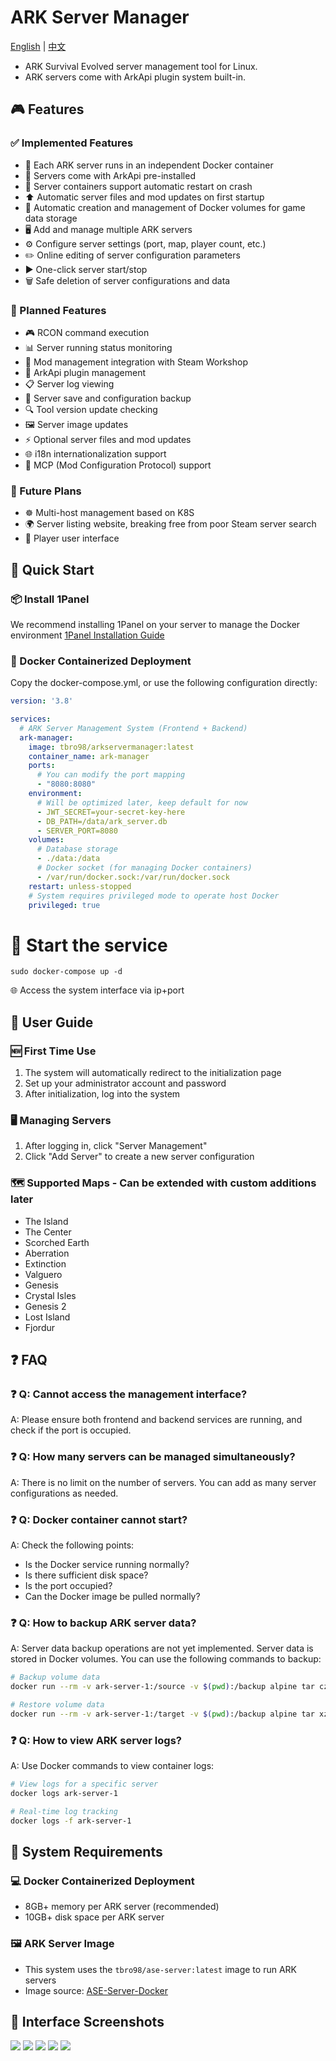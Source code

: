 # ARK Server Manager

[English](README.md) | [中文](README-zh.md)

- ARK Survival Evolved server management tool for Linux.
- ARK servers come with ArkApi plugin system built-in.

## 🎮 Features

### ✅ Implemented Features
- 🐳 Each ARK server runs in an independent Docker container
- 🔌 Servers come with ArkApi pre-installed
- 🔄 Server containers support automatic restart on crash
- ⬆️ Automatic server files and mod updates on first startup
- 💾 Automatic creation and management of Docker volumes for game data storage
- 🖥️ Add and manage multiple ARK servers
- ⚙️ Configure server settings (port, map, player count, etc.)
- ✏️ Online editing of server configuration parameters
- ▶️ One-click server start/stop
- 🗑️ Safe deletion of server configurations and data

### 🚧 Planned Features
- 🎮 RCON command execution
- 📊 Server running status monitoring
- 🎨 Mod management integration with Steam Workshop
- 🔧 ArkApi plugin management
- 📋 Server log viewing
- 💾 Server save and configuration backup
- 🔍 Tool version update checking
- 🖼️ Server image updates
- ⚡ Optional server files and mod updates
- 🌐 i18n internationalization support
- 🔌 MCP (Mod Configuration Protocol) support

### 🚀 Future Plans
- ☸️ Multi-host management based on K8S
- 🌍 Server listing website, breaking free from poor Steam server search
- 👥 Player user interface

## 🚀 Quick Start

### 📦 Install 1Panel
We recommend installing 1Panel on your server to manage the Docker environment
[1Panel Installation Guide](https://1panel.cn/docs/v2/installation/online_installation/)

### 🐳 Docker Containerized Deployment

Copy the docker-compose.yml, or use the following configuration directly:
```yml
version: '3.8'

services:
  # ARK Server Management System (Frontend + Backend)
  ark-manager:
    image: tbro98/arkservermanager:latest
    container_name: ark-manager
    ports:
      # You can modify the port mapping
      - "8080:8080"
    environment:
      # Will be optimized later, keep default for now
      - JWT_SECRET=your-secret-key-here
      - DB_PATH=/data/ark_server.db
      - SERVER_PORT=8080
    volumes:
      # Database storage
      - ./data:/data
      # Docker socket (for managing Docker containers)
      - /var/run/docker.sock:/var/run/docker.sock
    restart: unless-stopped
    # System requires privileged mode to operate host Docker
    privileged: true

```

# 🚀 Start the service
```
sudo docker-compose up -d
```

🌐 Access the system interface via ip+port

## 📖 User Guide

### 🆕 First Time Use
1. The system will automatically redirect to the initialization page
2. Set up your administrator account and password
3. After initialization, log into the system

### 🖥️ Managing Servers
1. After logging in, click "Server Management"
2. Click "Add Server" to create a new server configuration

### 🗺️ Supported Maps - Can be extended with custom additions later
- The Island
- The Center
- Scorched Earth
- Aberration
- Extinction
- Valguero
- Genesis
- Crystal Isles
- Genesis 2
- Lost Island
- Fjordur

## ❓ FAQ

### ❓ Q: Cannot access the management interface?
A: Please ensure both frontend and backend services are running, and check if the port is occupied.

### ❓ Q: How many servers can be managed simultaneously?
A: There is no limit on the number of servers. You can add as many server configurations as needed.

### ❓ Q: Docker container cannot start?
A: Check the following points:
- Is the Docker service running normally?
- Is there sufficient disk space?
- Is the port occupied?
- Can the Docker image be pulled normally?

### ❓ Q: How to backup ARK server data?
A: Server data backup operations are not yet implemented. Server data is stored in Docker volumes. You can use the following commands to backup:
```bash
# Backup volume data
docker run --rm -v ark-server-1:/source -v $(pwd):/backup alpine tar czf /backup/ark-server-1-backup.tar.gz -C /source .

# Restore volume data
docker run --rm -v ark-server-1:/target -v $(pwd):/backup alpine tar xzf /backup/ark-server-1-backup.tar.gz -C /target
```

### ❓ Q: How to view ARK server logs?
A: Use Docker commands to view container logs:
```bash
# View logs for a specific server
docker logs ark-server-1

# Real-time log tracking
docker logs -f ark-server-1
```

## 🔧 System Requirements

### 💻 Docker Containerized Deployment
- 8GB+ memory per ARK server (recommended)
- 10GB+ disk space per ARK server

### 🖼️ ARK Server Image
- This system uses the `tbro98/ase-server:latest` image to run ARK servers
- Image source: [ASE-Server-Docker](https://github.com/tbro199803/ASE-Server-Docker)

## 📸 Interface Screenshots
![](./docs/imgs/img_servers.png)
![](./docs/imgs/ima_base.png)
![](./docs/imgs/img_GameUserSettings.png)
![](./docs/imgs/img_GameIni.png)
![](./docs/imgs/img_args.png) 